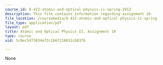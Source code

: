 ```yaml
---
course_id: 8-422-atomic-and-optical-physics-ii-spring-2013
description: This file contains information regarding assignment 10.
file_location: /coursemedia/8-422-atomic-and-optical-physics-ii-spring-2013/5c8ec5d73034ef2c1b6f218651cb8376_MIT8_422S13_hw10.pdf
file_type: application/pdf
layout: pdf
title: Atomic and Optical Physics II, Assignment 10
type: course
uid: 5c8ec5d73034ef2c1b6f218651cb8376

---
```

None